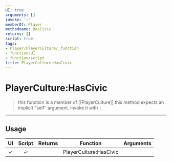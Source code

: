 ```yaml
---
UI: true
arguments: []
invoke: ':'
memberOf: Player
methodname: HasCivic
returns: []
script: true
tags:
- Player/PlayerCulture/_function
- function/UI
- function/script
title: PlayerCulture.HasCivic
---
```

# PlayerCulture:HasCivic
> this function is a member of [[PlayerCulture]]
> this method expects an implicit "self" argument. invoke it with `:`
-----
## Usage
|  UI | Script | Returns | Function | Arguments |
|:---:|:------:|-------:|:--------:|:---------|
|✓|✓||PlayerCulture:HasCivic||
